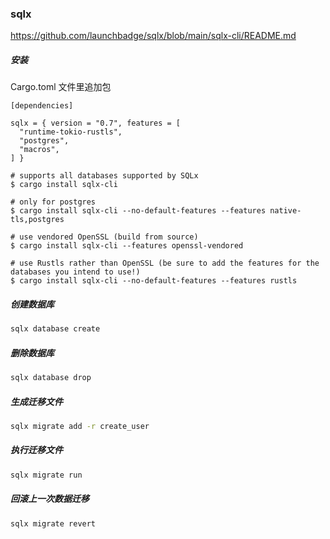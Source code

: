 ### sqlx

https://github.com/launchbadge/sqlx/blob/main/sqlx-cli/README.md

##### 安装

Cargo.toml 文件里追加包

```
[dependencies]

sqlx = { version = "0.7", features = [
  "runtime-tokio-rustls",
  "postgres",
  "macros",
] }
```

```
# supports all databases supported by SQLx
$ cargo install sqlx-cli

# only for postgres
$ cargo install sqlx-cli --no-default-features --features native-tls,postgres

# use vendored OpenSSL (build from source)
$ cargo install sqlx-cli --features openssl-vendored

# use Rustls rather than OpenSSL (be sure to add the features for the databases you intend to use!)
$ cargo install sqlx-cli --no-default-features --features rustls
```

##### 创建数据库

```bash
sqlx database create
```

##### 删除数据库

```bash
sqlx database drop
```

##### 生成迁移文件

```bash
sqlx migrate add -r create_user
```

##### 执行迁移文件

```bash
sqlx migrate run
```

##### 回滚上一次数据迁移

```bash
sqlx migrate revert
```
